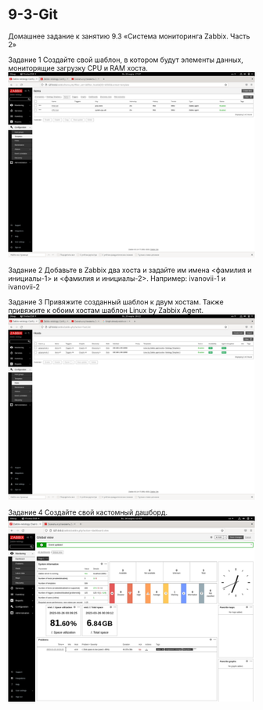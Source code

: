 # 9-3-Git

Домашнее задание к занятию 9.3 «Система мониторинга Zabbix. Часть 2»

Задание 1
Создайте свой шаблон, в котором будут элементы данных, мониторящие загрузку CPU и RAM хоста.
![1-1](https://github.com/SG-netology/9-3-Git/blob/main/1-1.png)

Задание 2
Добавьте в Zabbix два хоста и задайте им имена <фамилия и инициалы-1> и <фамилия и инициалы-2>. Например: ivanovii-1 и ivanovii-2

Задание 3
Привяжите созданный шаблон к двум хостам. Также привяжите к обоим хостам шаблон Linux by Zabbix Agent.
![3-1](https://github.com/SG-netology/9-3-Git/blob/main/3-1.png)

Задание 4
Создайте свой кастомный дашборд.
![4-1](https://github.com/SG-netology/9-3-Git/blob/main/4-1.png)


















































